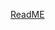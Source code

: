 [ReadME](https://raw.githubusercontent.com/mendixlabs/app-services-components/main/apps/web-widgets/skip-link-widget/README.md ":include")
